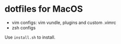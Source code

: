 # dotfiles for MacOS
* vim configs: vim vundle, plugins and custom .vimrc
* zsh configs

Use `install.sh` to install.
